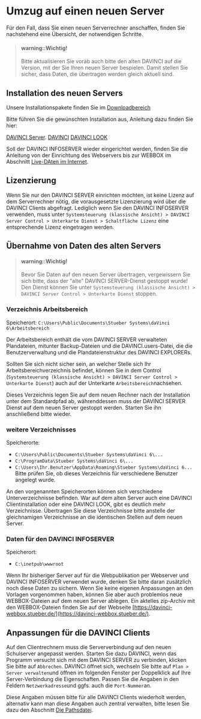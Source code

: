 # Umzug auf einen neuen Server

Für den Fall, dass Sie einen neuen Serverrechner anschaffen, finden Sie nachstehend eine Übersicht, der notwendigen Schritte.

> #### warning::Wichtig!
>
> Bitte aktualisieren Sie vorab auch bitte den alten DAVINCI auf die Version, mit der Sie Ihren neuen Server bespielen. Damit stellen Sie sicher, dass Daten, die übertragen werden gleich aktuell sind. 

## Installation des neuen Servers

Unsere Installationspakete finden Sie im  [Downloadbereich](https://davinci.stueber.de/download.php) 

Bitte führen Sie die gewünschten Installation aus, Anleitung dazu finden Sie hier: 

[DAVINCI Server](https://doc.davinci6.stueber.de/06.enterprise/01.installation/).
[DAVINCI](https://doc.davinci6.stueber.de/00.allgemein/installation/)
[DAVINCI LOOK](https://doc.davinci6.stueber.de/05.look/01.installation/)

Soll der DAVINCI INFOSERVER wieder eingerichtet werden, finden Sie die Anleitung von der Einrichtung des Webservers bis zur WEBBOX im Abschnitt [Live-DAten im Internet](https://doc.davinci6.stueber.de/internet-publication/).

## Lizenzierung

Wenn Sie nur den DAVINCI SERVER einrichten möchten, ist keine Lizenz auf dem Serverrechner nötig, die vorausgesetzte Lizenzierung wird über die DAVINCI Clients abgefragt. Lediglich wenn Sie den DAVINCI INFOSERVER verwenden, muss unter `Systemsteuerung (klassische Ansicht) > DAVINCI Server Control > Unterkarte Dienst > Schaltfläche Lizenz` eine entsprechende Lizenz eingetragen werden.

## Übernahme von Daten des alten Servers

> #### warning::Wichtig!
>
> Bevor Sie Daten auf den neuen Server übertragen, vergewissern Sie sich bitte, dass der "alte" DAVINCI SERVER-Dienst gestoppt wurde! Den Dienst können Sie unter `Systemsteuerung (klassische Ansicht) > DAVINCI Server Control > Unterkarte Dienst` stoppen.

### Verzeichnis Arbeitsbereich

Speicherort: `C:\Users\Public\Documents\Stueber Systems\daVinci 6\Arbeitsbereich`

Der Arbeitsbereich enthält die vom DAVINCI SERVER verwalteten Plandateien, mitunter Backup-Dateien und die DAVINCI.users-Datei, die die Benutzerverwaltung und die Plandateienstruktur des DAVINCI EXPLORERs.
 

Sollten Sie sich nicht sicher sein, an welcher Stelle sich Ihr Arbeitsbereichverzeichnis befindet, können Sie in dem Control (`Systemsteuerung (klassische Ansicht) > DAVINCI Server Control > Unterkarte Dienst`) auch auf der Unterkarte `Arbeitsbereich`nachsehen.

Dieses Verzeichnis legen Sie auf dem neuen Rechner nach der Installation unter dem Standardpfad ab, währenddessen muss der DAVINCI SERVER Dienst auf dem neuen Server gestoppt werden. Starten Sie ihn anschließend bitte wieder.


### weitere Verzeichnisses

Speicherorte: 

* `C:\Users\Public\Documents\Stueber Systems\daVinci 6\...`
* `C:\ProgramData\Stueber Systems\daVinci 6\...`
* `C:\Users\Ihr.Benutzer\AppData\Roaming\Stueber Systems\daVinci 6...` Bitte prüfen Sie, ob dieses Verzeichnis für verschiedene Benutzer angelegt wurde. 

An den vorgenannten Speicherorten können sich verschiedene Unterverzeichnisse befinden. War auf dem alten Server auch eine DAVINCI Clientinstallation oder eine DAVINCI LOOK, gibt es deutlich mehr Verzeichnisse.
Übertragen Sie diese Verzeichnisse bitte anstelle der gleichnamigen Verzeichnisse an die identischen Stellen auf dem neuen Server.


### Daten für den DAVINCI INFOSERVER 

Speicherort:

* `C:\inetpub\wwwroot`


Wenn Ihr bisheriger Server auf für die Webpublikation per Webserver und DAVINCI INFOSERVER verwendet wurde, denken Sie bitte daran zusätzlich noch diese Daten zu sichern. Wenn Sie keine eigenen Anpassungen an den Vorlagen vorgenommen haben, können Sie aber auch problemlos neue WEBBOX-Dateien auf dem neuen Server ablegen. Ein aktelles zip-Archiv mit den WEBBOX-Dateien finden Sie auf der Webseite [https://davinci-webbox.stueber.de/](https://davinci-webbox.stueber.de/).


## Anpassungen für die DAVINCI Clients

Auf den Clientrechnern muss die Serververbindung auf den neuen Schulserver angepasst werden. Starten Sie dazu DAVINCI, wenn das Programm versucht sich mit dem DAVINCI SERVER zu verbinden, klicken Sie bitte auf `Abbrechen`. DAVINCI öffnet sich, wechseln Sie bitte auf `Plan > Server verwalten`und öffnen im folgenden Fenster per Doppelklick auf Ihre Server-Verbindung die Eigenschaften. Passen Sie die Angaben in den Feldern `Netzwerkadresse`und ggfs. auch die `Port-Nummer`an.

Diese Angaben müssen bitte für alle DAVINCI Clients wiederholt werden, alternativ kann man diese Angaben auch zentral verwalten, bitte lesen Sie dazu den Abschnitt [Die Pathsdatei](https://doc.davinci6.stueber.de/00.allgemein/pathdatei/).